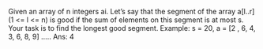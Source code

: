 Given an array of n integers ai. Let’s say that the segment of the array a[l..r] (1 <= 
l <= n) is good if the sum of elements on this segment is at most s. Your task is 
to find the longest good segment.
Example: s = 20, a = [2 , 6, 4, 3, 6, 8, 9] ….. Ans: 4